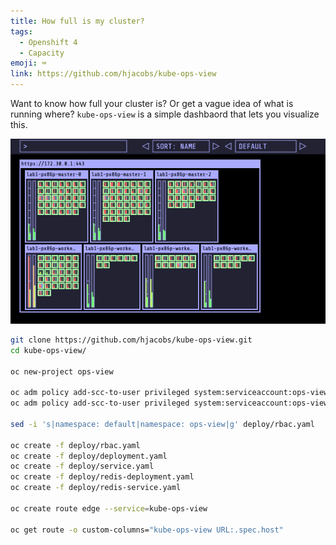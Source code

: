 ```yaml
---
title: How full is my cluster?
tags:
  - Openshift 4
  - Capacity
emoji: ⌨️
link: https://github.com/hjacobs/kube-ops-view
---
```


Want to know how full your cluster is? Or get a vague idea of what is running where? `kube-ops-view` is a simple dashbaord that lets you visualize this.

![ops-view](images/kube-ops-view.png)

```bash
git clone https://github.com/hjacobs/kube-ops-view.git
cd kube-ops-view/

oc new-project ops-view

oc adm policy add-scc-to-user privileged system:serviceaccount:ops-view:kube-ops-view
oc adm policy add-scc-to-user privileged system:serviceaccount:ops-view:default

sed -i 's|namespace: default|namespace: ops-view|g' deploy/rbac.yaml

oc create -f deploy/rbac.yaml
oc create -f deploy/deployment.yaml
oc create -f deploy/service.yaml
oc create -f deploy/redis-deployment.yaml
oc create -f deploy/redis-service.yaml

oc create route edge --service=kube-ops-view

oc get route -o custom-columns="kube-ops-view URL:.spec.host"
```
